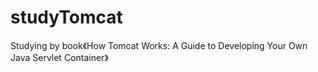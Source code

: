 # studyTomcat
Studying by book《How Tomcat Works: A Guide to Developing Your Own Java Servlet Container》
